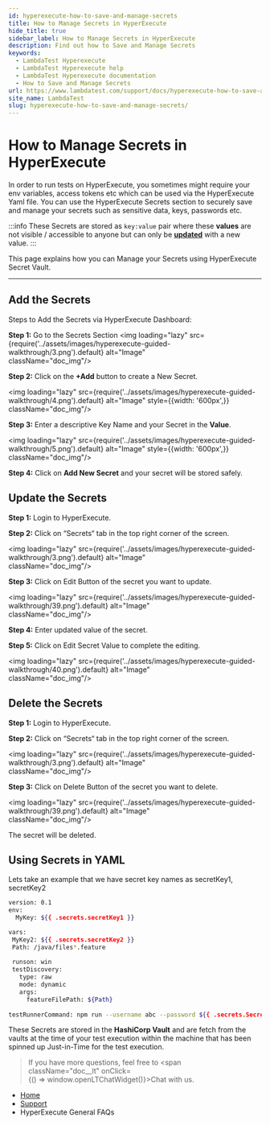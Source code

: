 ```yaml
---
id: hyperexecute-how-to-save-and-manage-secrets
title: How to Manage Secrets in HyperExecute
hide_title: true
sidebar_label: How to Manage Secrets in HyperExecute
description: Find out how to Save and Manage Secrets
keywords:
  - LambdaTest Hyperexecute
  - LambdaTest Hyperexecute help
  - LambdaTest Hyperexecute documentation
  - How to Save and Manage Secrets
url: https://www.lambdatest.com/support/docs/hyperexecute-how-to-save-and-manage-secrets/
site_name: LambdaTest
slug: hyperexecute-how-to-save-and-manage-secrets/
---
```


<script type="application/ld+json"
      dangerouslySetInnerHTML={{ __html: JSON.stringify({
       "@context": "https://schema.org",
        "@type": "BreadcrumbList",
        "itemListElement": [{
          "@type": "ListItem",
          "position": 1,
          "name": "Home",
          "item": "https://www.lambdatest.com"
        },{
          "@type": "ListItem",
          "position": 2,
          "name": "Support",
          "item": "https://www.lambdatest.com/support/docs/"
        },{
          "@type": "ListItem",
          "position": 3,
          "name": "Integrations",
          "item": "https://www.lambdatest.com/support/docs/hyperexecute-how-to-save-and-manage-secrets/"
        }]
      })
    }}
></script>

# How to Manage Secrets in HyperExecute

In order to run tests on HyperExecute, you sometimes might require your env variables, access tokens etc which can be used via the HyperExecute Yaml file. You can use the HyperExecute Secrets section to securely save and manage your secrets such as sensitive data, keys, passwords etc.

:::info
These Secrets are stored as `key:value` pair where these **values** are not visible / accessible to anyone but can only be [**updated**](/support/docs/hyperexecute-how-to-save-and-manage-secrets/#update-the-secrets) with a new value.
:::

This page explains how you can Manage your Secrets using HyperExecute Secret Vault. 
***

## Add the Secrets

Steps to Add the Secrets via HyperExecute Dashboard:

**Step 1:** Go to the Secrets Section
<img loading="lazy" src={require('../assets/images/hyperexecute-guided-walkthrough/3.png').default} alt="Image"  
className="doc_img"/>

**Step 2:** Click on the **+Add** button to create a New Secret.

<img loading="lazy" src={require('../assets/images/hyperexecute-guided-walkthrough/4.png').default} alt="Image"  style={{width: '600px',}} className="doc_img"/>

**Step 3:** Enter a descriptive Key Name and your Secret in the **Value**. 

<img loading="lazy" src={require('../assets/images/hyperexecute-guided-walkthrough/5.png').default} alt="Image"  style={{width: '600px',}} className="doc_img"/>

**Step 4:** Click on **Add New Secret** and your secret will be stored safely.

## Update the Secrets

**Step 1:** Login to HyperExecute.

**Step 2:** Click on “Secrets“ tab in the top right corner of the screen.

<img loading="lazy" src={require('../assets/images/hyperexecute-guided-walkthrough/3.png').default} alt="Image"  
className="doc_img"/>


**Step 3:** Click on Edit Button of the secret you want to update.

<img loading="lazy" src={require('../assets/images/hyperexecute-guided-walkthrough/39.png').default} alt="Image"  
className="doc_img"/>

**Step 4:** Enter updated value of the secret.

**Step 5:** Click on Edit Secret Value to complete the editing.

<img loading="lazy" src={require('../assets/images/hyperexecute-guided-walkthrough/40.png').default} alt="Image"  
className="doc_img"/>

## Delete the Secrets

**Step 1:** Login to HyperExecute.

**Step 2:** Click on “Secrets“ tab in the top right corner of the screen.

<img loading="lazy" src={require('../assets/images/hyperexecute-guided-walkthrough/3.png').default} alt="Image"  
className="doc_img"/>

**Step 3:** Click on Delete Button of the secret you want to delete.

<img loading="lazy" src={require('../assets/images/hyperexecute-guided-walkthrough/39.png').default} alt="Image"  
className="doc_img"/>


The secret will be deleted.

## Using Secrets in YAML

Lets take an example that we have secret key names as secretKey1, secretKey2

```bash
version: 0.1
env:
  MyKey: ${{ .secrets.secretKey1 }}

vars:
 MyKey2: ${{ .secrets.secretKey2 }}
 Path: /java/files*.feature
 
 runson: win
 testDiscovery:
   type: raw
   mode: dynamic
   args:
     featureFilePath: ${Path}
     
testRunnerCommand: npm run --username abc --password ${{ .secrets.SecretKey2 }}
```
<!-- Since we do not have SecretKey3 saved. CLI will error out with “**SecretKey3 not found in vault.**“ -->

These Secrets are stored in the **HashiCorp Vault** and are fetch from the vaults at the time of your test execution within the machine that has been spinned up Just-in-Time for the test execution.

>If you have more questions, feel free to <span className="doc__lt" onClick={() => window.openLTChatWidget()}>Chat</span> with us.

<nav aria-label="breadcrumbs">
  <ul className="breadcrumbs">
    <li className="breadcrumbs__item">
      <a className="breadcrumbs__link" target="_self" href="https://www.lambdatest.com">
        Home
      </a>
    </li>
    <li className="breadcrumbs__item">
      <a className="breadcrumbs__link" target="_self" href="https://www.lambdatest.com/support/docs/">
        Support
      </a>
    </li>
    <li className="breadcrumbs__item breadcrumbs__item--active">
      <span className="breadcrumbs__link">
       HyperExecute General FAQs
      </span>
    </li>
  </ul>
</nav>